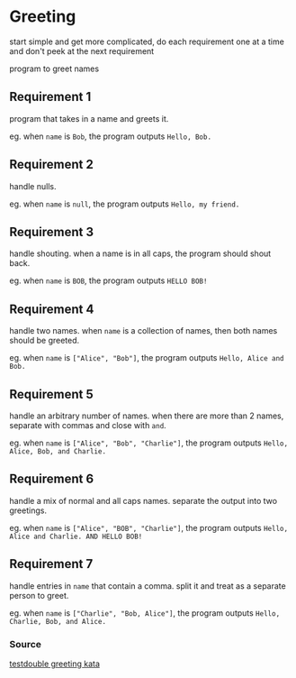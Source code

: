 # Greeting

start simple and get more complicated, do each requirement one at a time and don't peek at the next requirement

program to greet names

## Requirement 1

program that takes in a name and greets it.

eg. when `name` is `Bob`, the program outputs `Hello, Bob.`

## Requirement 2

handle nulls.

eg. when `name` is `null`, the program outputs `Hello, my friend.`

## Requirement 3

handle shouting. when a name is in all caps, the program should shout back.

eg. when `name` is `BOB`, the program outputs `HELLO BOB!`

## Requirement 4

handle two names. when `name` is a collection of names, then both names should be greeted.

eg. when `name` is `["Alice", "Bob"]`, the program outputs `Hello, Alice and Bob.`

## Requirement 5

handle an arbitrary number of names. when there are more than 2 names, separate with commas and close with `and`.

eg. when `name` is `["Alice", "Bob", "Charlie"]`, the program outputs `Hello, Alice, Bob, and Charlie.`

## Requirement 6

handle a mix of normal and all caps names. separate the output into two greetings.

eg. when `name` is `["Alice", "BOB", "Charlie"]`, the program outputs `Hello, Alice and Charlie. AND HELLO BOB!`

## Requirement 7

handle entries in `name` that contain a comma. split it and treat as a separate person to greet.

eg. when `name` is `["Charlie", "Bob, Alice"]`, the program outputs `Hello, Charlie, Bob, and Alice.`

### Source

[testdouble greeting kata](https://github.com/testdouble/contributing-tests/wiki/Greeting-Kata)
